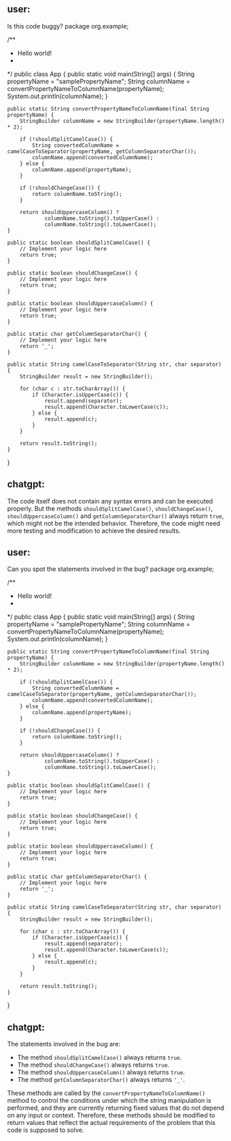 

## user: 

Is this code buggy?
package org.example;

/**
 * Hello world!
 *
 */
public class App 
{
    public static void main(String[] args) {
        String propertyName = "samplePropertyName";
        String columnName = convertPropertyNameToColumnName(propertyName);
        System.out.println(columnName);
    }

    public static String convertPropertyNameToColumnName(final String propertyName) {
        StringBuilder columnName = new StringBuilder(propertyName.length() * 2);

        if (!shouldSplitCamelCase()) {
            String convertedColumnName = camelCaseToSeparator(propertyName, getColumnSeparatorChar());
            columnName.append(convertedColumnName);
        } else {
            columnName.append(propertyName);
        }

        if (!shouldChangeCase()) {
            return columnName.toString();
        }

        return shouldUppercaseColumn() ?
                columnName.toString().toUpperCase() :
                columnName.toString().toLowerCase();
    }

    public static boolean shouldSplitCamelCase() {
        // Implement your logic here
        return true;
    }

    public static boolean shouldChangeCase() {
        // Implement your logic here
        return true;
    }

    public static boolean shouldUppercaseColumn() {
        // Implement your logic here
        return true;
    }

    public static char getColumnSeparatorChar() {
        // Implement your logic here
        return '_';
    }

    public static String camelCaseToSeparator(String str, char separator) {
        StringBuilder result = new StringBuilder();

        for (char c : str.toCharArray()) {
            if (Character.isUpperCase(c)) {
                result.append(separator);
                result.append(Character.toLowerCase(c));
            } else {
                result.append(c);
            }
        }

        return result.toString();
    }
}


## chatgpt: 

The code itself does not contain any syntax errors and can be executed properly. But the methods `shouldSplitCamelCase()`, `shouldChangeCase()`, `shouldUppercaseColumn()` and `getColumnSeparatorChar()` always return `true`, which might not be the intended behavior. Therefore, the code might need more testing and modification to achieve the desired results.

## user: 

Can you spot the statements involved in the bug?
package org.example;

/**
 * Hello world!
 *
 */
public class App 
{
    public static void main(String[] args) {
        String propertyName = "samplePropertyName";
        String columnName = convertPropertyNameToColumnName(propertyName);
        System.out.println(columnName);
    }

    public static String convertPropertyNameToColumnName(final String propertyName) {
        StringBuilder columnName = new StringBuilder(propertyName.length() * 2);

        if (!shouldSplitCamelCase()) {
            String convertedColumnName = camelCaseToSeparator(propertyName, getColumnSeparatorChar());
            columnName.append(convertedColumnName);
        } else {
            columnName.append(propertyName);
        }

        if (!shouldChangeCase()) {
            return columnName.toString();
        }

        return shouldUppercaseColumn() ?
                columnName.toString().toUpperCase() :
                columnName.toString().toLowerCase();
    }

    public static boolean shouldSplitCamelCase() {
        // Implement your logic here
        return true;
    }

    public static boolean shouldChangeCase() {
        // Implement your logic here
        return true;
    }

    public static boolean shouldUppercaseColumn() {
        // Implement your logic here
        return true;
    }

    public static char getColumnSeparatorChar() {
        // Implement your logic here
        return '_';
    }

    public static String camelCaseToSeparator(String str, char separator) {
        StringBuilder result = new StringBuilder();

        for (char c : str.toCharArray()) {
            if (Character.isUpperCase(c)) {
                result.append(separator);
                result.append(Character.toLowerCase(c));
            } else {
                result.append(c);
            }
        }

        return result.toString();
    }
}


## chatgpt: 

The statements involved in the bug are:

- The method `shouldSplitCamelCase()` always returns `true`.
- The method `shouldChangeCase()` always returns `true`.
- The method `shouldUppercaseColumn()` always returns `true`.
- The method `getColumnSeparatorChar()` always returns `'_'`.

These methods are called by the `convertPropertyNameToColumnName()` method to control the conditions under which the string manipulation is performed, and they are currently returning fixed values that do not depend on any input or context. Therefore, these methods should be modified to return values that reflect the actual requirements of the problem that this code is supposed to solve.